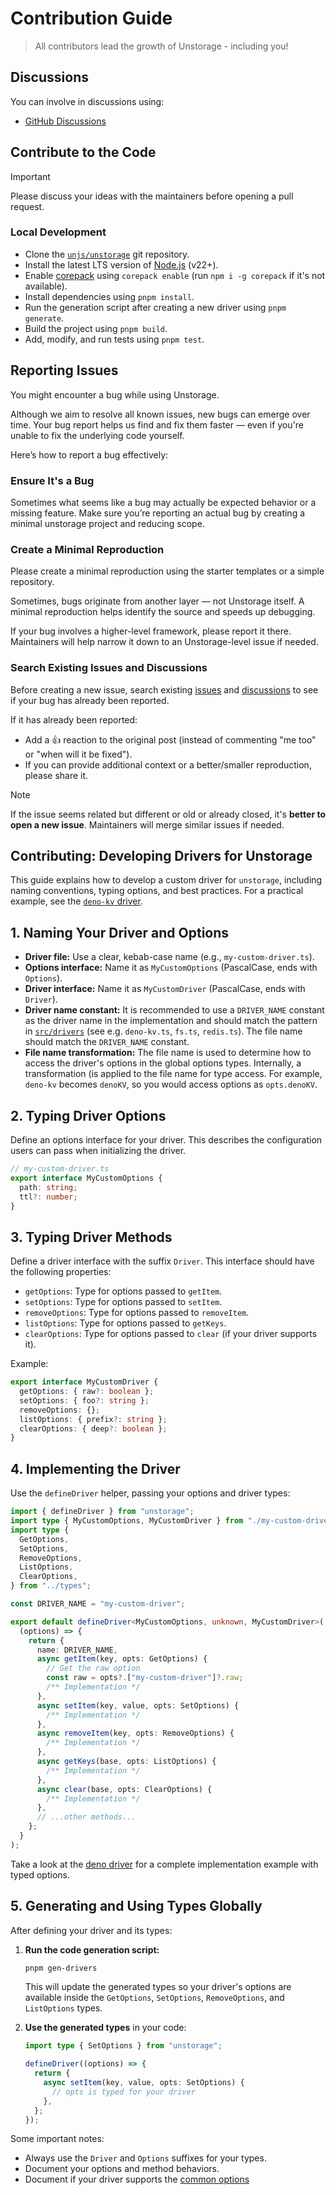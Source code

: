 # Contribution Guide

<!-- https://docs.github.com/en/communities/setting-up-your-project-for-healthy-contributions/setting-guidelines-for-repository-contributors -->

> All contributors lead the growth of Unstorage - including you!

## Discussions

You can involve in discussions using:

- [GitHub Discussions](https://github.com/unjs/unstorage/discussions)

## Contribute to the Code

> [!IMPORTANT]
> Please discuss your ideas with the maintainers before opening a pull request.

### Local Development

- Clone the [`unjs/unstorage`](https://github.com/unjs/unstorage) git repository.
- Install the latest LTS version of [Node.js](https://nodejs.org/en/) (v22+).
- Enable [corepack](https://github.com/nodejs/corepack) using `corepack enable` (run `npm i -g corepack` if it's not available).
- Install dependencies using `pnpm install`.
- Run the generation script after creating a new driver using `pnpm generate`.
- Build the project using `pnpm build`.
- Add, modify, and run tests using `pnpm test`.

## Reporting Issues

You might encounter a bug while using Unstorage.

Although we aim to resolve all known issues, new bugs can emerge over time. Your bug report helps us find and fix them faster — even if you're unable to fix the underlying code yourself.

Here’s how to report a bug effectively:

### Ensure It's a Bug

Sometimes what seems like a bug may actually be expected behavior or a missing feature. Make sure you’re reporting an actual bug by creating a minimal unstorage project and reducing scope.

### Create a Minimal Reproduction

Please create a minimal reproduction using the starter templates or a simple repository.

Sometimes, bugs originate from another layer — not Unstorage itself. A minimal reproduction helps identify the source and speeds up debugging.

If your bug involves a higher-level framework, please report it there. Maintainers will help narrow it down to an Unstorage-level issue if needed.

### Search Existing Issues and Discussions

Before creating a new issue, search existing [issues](https://github.com/unjs/unstorage/issues) and [discussions](https://github.com/unjs/unstorage/discussions) to see if your bug has already been reported.

If it has already been reported:

- Add a 👍 reaction to the original post (instead of commenting "me too" or "when will it be fixed").
- If you can provide additional context or a better/smaller reproduction, please share it.

> [!NOTE]
> If the issue seems related but different or old or already closed, it's **better to open a new issue**. Maintainers will merge similar issues if needed.

## Contributing: Developing Drivers for Unstorage

This guide explains how to develop a custom driver for `unstorage`, including naming conventions, typing options, and best practices. For a practical example, see the [`deno-kv` driver](https://github.com/unjs/unstorage/blob/main/src/drivers/deno-kv.ts).

## 1. Naming Your Driver and Options

- **Driver file:** Use a clear, kebab-case name (e.g., `my-custom-driver.ts`).
- **Options interface:** Name it as `MyCustomOptions` (PascalCase, ends with `Options`).
- **Driver interface:** Name it as `MyCustomDriver` (PascalCase, ends with `Driver`).
- **Driver name constant:** It is recommended to use a `DRIVER_NAME` constant as the driver name in the implementation and should match the pattern in [`src/drivers`](https://github.com/unjs/unstorage/tree/main/src/drivers) (see e.g. `deno-kv.ts`, `fs.ts`, `redis.ts`). The file name should match the `DRIVER_NAME` constant.
- **File name transformation:** The file name is used to determine how to access the driver's options in the global options types. Internally, a transformation (is applied to the file name for type access. For example, `deno-kv` becomes `denoKV`, so you would access options as `opts.denoKV`.

## 2. Typing Driver Options

Define an options interface for your driver. This describes the configuration users can pass when initializing the driver.

```ts
// my-custom-driver.ts
export interface MyCustomOptions {
  path: string;
  ttl?: number;
}
```

## 3. Typing Driver Methods

Define a driver interface with the suffix `Driver`. This interface should have the following properties:

- `getOptions`: Type for options passed to `getItem`.
- `setOptions`: Type for options passed to `setItem`.
- `removeOptions`: Type for options passed to `removeItem`.
- `listOptions`: Type for options passed to `getKeys`.
- `clearOptions`: Type for options passed to `clear` (if your driver supports it).

Example:

```ts
export interface MyCustomDriver {
  getOptions: { raw?: boolean };
  setOptions: { foo?: string };
  removeOptions: {};
  listOptions: { prefix?: string };
  clearOptions: { deep?: boolean };
}
```

## 4. Implementing the Driver

Use the `defineDriver` helper, passing your options and driver types:

```ts
import { defineDriver } from "unstorage";
import type { MyCustomOptions, MyCustomDriver } from "./my-custom-driver";
import type {
  GetOptions,
  SetOptions,
  RemoveOptions,
  ListOptions,
  ClearOptions,
} from "../types";

const DRIVER_NAME = "my-custom-driver";

export default defineDriver<MyCustomOptions, unknown, MyCustomDriver>(
  (options) => {
    return {
      name: DRIVER_NAME,
      async getItem(key, opts: GetOptions) {
        // Get the raw option
        const raw = opts?.["my-custom-driver"]?.raw;
        /** Implementation */
      },
      async setItem(key, value, opts: SetOptions) {
        /** Implementation */
      },
      async removeItem(key, opts: RemoveOptions) {
        /** Implementation */
      },
      async getKeys(base, opts: ListOptions) {
        /** Implementation */
      },
      async clear(base, opts: ClearOptions) {
        /** Implementation */
      },
      // ...other methods...
    };
  }
);
```

Take a look at the [deno driver](https://github.com/unjs/unstorage/blob/main/src/drivers/deno-kv.ts) for a complete implementation example with typed options.

## 5. Generating and Using Types Globally

After defining your driver and its types:

1. **Run the code generation script:**

   ```sh
   pnpm gen-drivers
   ```

   This will update the generated types so your driver's options are available inside the `GetOptions`, `SetOptions`, `RemoveOptions`, and `ListOptions` types.

2. **Use the generated types** in your code:

   ```ts
   import type { SetOptions } from "unstorage";

   defineDriver((options) => {
     return {
       async setItem(key, value, opts: SetOptions) {
         // opts is typed for your driver
       },
     };
   });
   ```

Some important notes:

- Always use the `Driver` and `Options` suffixes for your types.
- Document your options and method behaviors.
- Document if your driver supports the [common options](https://github.com/unjs/unstorage/blob/src/types.ts#L27)
